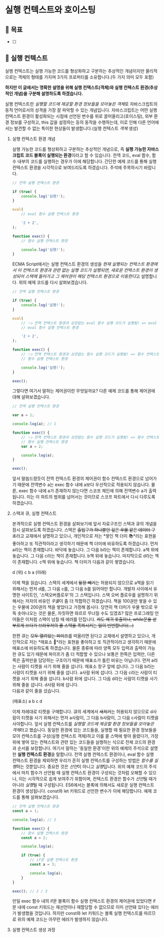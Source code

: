 # 실행 컨텍스트와 호이스팅

## 🤘 목표

-   [ ]

####

## 📄 실행 컨텍스트

실행 컨텍스트는 실행 가능한 코드를 형상화하고 구분하는 추상적인 개념이지만 물리적으로는 객체의 형태를 가지며 3가지 프로퍼티를 소유합니다.(두 가지 의미 모두 포함)

**하지만 이 글에서는 명확한 설명을 위해 실행 컨텍스트(객체)와 실행 컨텍스트 환경(추상적인 개념)을 구분해 설명하도록 하겠습니다.**

실행 컨텍스트란 *실행할 코드에 제공할 환경 정보들을 모아놓은 객체*로 자바스크립트의 동적 언어로서의 성격을 가장 잘 파악할 수 있는 개념입니다.
자바스크립트는 어떤 실행 컨텍스트 환경이 활성화되는 시점에 선언된 변수를 위로 끌어올리고(호이스팅), 외부 환경 정보를 구성하고, this 값을 설정하는 등의 동작을 수행하는데,
이로 인해 다른 언어에서는 발견할 수 없는 특이한 현상들이 발생합니다.(실행 컨텍스트 _객체_ 생성)

1. 실행 컨텍스트 환경 개념

    실행 가능한 코드를 형상화하고 구분하는 추상적인 개념으로, 즉 **실행 가능한 자바스크립트 코드 블록이 실행되는 환경**이라고 할 수 있습니다.
    전역 코드, eval 함수, 함수 내부의 코드를 실행하는 경우가 이에 해당합니다.
    간단한 예제 코드를 통해 실행 컨텍스트 환경을 시각적으로 보여드리도록 하겠습니다.
    주석에 주목하시기 바랍니다.

    ```javascript
    // 전역 실행 컨텍스트 환경

    if (true) {
        console.log('실행!');
    }

    eval(
        // eval 함수 실행 컨텍스트 환경

        '2 + 2',
    );

    function exec() {
        // 함수 실행 컨텍스트 환경

        console.log('실행!');
    }
    ```

    ECMA Script에서는 실행 컨텍스트 환경의 생성을 *현재 실행되는 컨텍스트 환경에서 이 컨텍스트 환경과 관련 없는 실행 코드가 실행되면, 새로운 컨텍스트 환경이 생성되어 스택에 들어가고 그 제어권이 해당 컨텍스트 환경으로 이동한다*고 설명합니다.
    위의 예제 코드를 다시 살펴보겠습니다.

    ```javascript
    // 전역 실행 컨텍스트 환경

    if (true) {
        console.log('실행!');
    }

    eval(
        // 👈 전역 컨텍스트 환경과 상관없는 eval 함수 실행 코드가 실행됨! => eval 함수 컨텍스트 환경이 스택에 들어가고 제어권 역시 넘어감
        // eval 함수 실행 컨텍스트 환경

        '2 + 2',
    );

    function exec() {
        // 👈 전역 컨텍스트 환경과 상관없는 함수 실행 코드가 실행됨! => 함수 컨텍스트 환경이 스택에 들어가고 제어권 역시 넘어감
        // 함수 실행 컨텍스트 환경

        console.log('실행!');
    }

    exec();
    ```

    그렇다면 여기서 말하는 제어권이란 무엇일까요?
    다른 예제 코드를 통해 제어권에 대해 살펴보겠습니다.

    ```javascript
    // 전역 실행 컨텍스트 환경

    var a = 1;

    console.log(a); // 1

    function exec() {
        // 👈 전역 컨텍스트 환경과 상관없는 함수 실행 코드가 실행됨! => 함수 컨텍스트 환경이 스택에 들어가고 제어권 역시 넘어감
        // 함수 실행 컨텍스트 환경
        var a = 2;

        console.log(a);
    }

    exec();
    ```

    앞서 말씀드렸듯이 전역 컨텍스트 환경의 제어권이 함수 컨텍스트 환경으로 넘어가기 때문에 전역변수 a는 exec 함수 내에 a보다 우선적으로 적용되지 않습니다.
    물론, exec 함수 내에 a가 존재하지 않는다면 스코프 체인에 의해 전역변수 a가 출력됩니다.
    이는 이 파트의 범위를 넘어서는 것이므로 스코프 파트에서 다시 다루도록 하겠습니다.

2. 스택과 큐, 실행 컨텍스트

    본격적으로 실행 컨텍스트 환경을 살펴보기에 앞서 자료구조인 스택과 큐의 개념을 잠시 살펴보도록 하겠습니다.
    스택은 ~~출입구가 하나뿐인 깊은 우물 같은 데이터 구조~~라고 교재에서 설명하고 있으나, 개인적으로 저는 *쌓인 책 더미 📚*라는 표현을 좋아하고 또 직관적이라고 생각하기 때문에 책 더미에 비유하도록 하겠습니다.
    먼저 a라는 책이 존재합니다. 바닥에 놓습니다.
    그 다음 b라는 책이 존재합니다. a책 위에 놓습니다.
    그 다음 c라는 책이 존재합니다. b책 위에 놓습니다.
    마지막으로 d라는 책이 존재합니다. c책 위에 놓습니다.
    책 더미가 다음과 같이 쌓였습니다.

    d (위)
    c
    b
    a (아래)

    이제 책을 읽습니다. 스택의 세계에서 ~~밑장 빼기~~는 허용되지 않으므로 a책을 읽기 위해서는 먼저 d를, 그 다음 c를, 그 다음 b를 읽어야만 합니다.
    개발자 사이에서 유명한 사이트인, '스택오버플로우'의 그 스택입니다.
    스택 오버 플로우를 설명하기 위해서는 저자의 비유인 *우물*이 좀 더 적합하긴 하겠습니다.
    책을 100권만 쌓을 수 있는 우물에 200권의 책을 쌓았다고 가정해 봅시다.
    당연히 책 더미가 우물 밖으로 우뚝 솟아나오는 것은 물론, 자칫하면 와르르 무너질 수도 있겠죠?
    많은 프로그래밍 언어들은 이처럼 스택이 넘칠 때 에러를 던집니다.
    ~~저도 재귀 호출이나, while문을 섣부르게 쓰다가 브라우저의 콜 스택을 폭파시키는 일이 빈번합니다(...)~~

    한편 큐는 ~~모두 열려있는 파이프~~를 떠올리면 된다고 교재에서 설명하고 있으나, 개인적으로 저는 *매표소 🎫*라는 표현을 좋아하고 또 직관적이라고 생각하기 때문에 매표소에 비유하도록 하겠습니다.
    물론 종류에 따라 양쪽 모두 입력과 출력이 가능한 큐도 있기 때문에 파이프가 좀 더 적합할 수 있으나 보통은 한쪽은 입력만, 다른쪽은 출력만을 담당하는 구조이기 때문에 매표소가 틀린 비유는 아닙니다.
    먼저 a라는 사람이 티켓을 사기 위해 줄을 섭니다. 매표소 창구 앞에 섭니다.
    그 다음 b라는 사람이 티켓을 사기 위해 줄을 섭니다. a사람 뒤에 섭니다.
    그 다음 c라는 사람이 티켓을 사기 위해 줄을 섭니다. b사람 뒤에 섭니다.
    그 다음 d라는 사람이 티켓을 사기 위해 줄을 섭니다. d사람 뒤에 섭니다.  
    다음과 같이 줄을 섰습니다.

    (매표소) a b c d

    이제 차례대로 티켓을 구매합니다. 큐의 세계에서 ~~새치기~~는 허용되지 않으므로 d사람이 티켓을 사기 위해서는 먼저 a사람이, 그 다음 b사람이, 그 다음 c사람이 티켓을 사야합니다.
    앞서 실행 컨텍스트를 *실행할 코드에 제공할 환경 정보들을 모아놓은 객체*라고 했습니다.
    동일한 환경에 있는 코드들을, 실행할 때 필요한 환경 정보들을 모아 컨텍스트를 구성(실행 컨텍스트 객체)하고 이를 콜 스택에 쌓아 올렸다가, 가장 위에 쌓여 있는 컨텍스트와 관련 있는 코드들을 실행하는 식으로
    전체 코드의 환경과 순서를 보장합니다.
    여기서 말하는 '동일한 환경'이란 위의 예제의 주석으로 설명한 **실행 컨텍스트 환경**을 말합니다.
    전역 실행 컨텍스트 환경이나, eval 함수 실행 컨텍스트 환경을 제외하면 우리가 흔히 실행 컨텍스트를 구성하는 방법은 *함수를 실행*하는 것뿐입니다.
    중요한 것은 *선언*이 아니고 *실행*입니다.
    위의 예제 코드의 주석에서 마치 함수가 선언될 때 실행 컨텍스트 환경이 구성되는 것처럼 오해할 수 있으나, 이는 시각적으로 쉽게 보여주기 위함이며, 컨텍스트 환경은 함수가 *선언*될 때가 아니라 *실행*될 때 구성됩니다.
    ES6에서는 블록에 의해서도 새로운 실행 컨텍스트 환경이 생성됩니다.
    const와 let 키워드로 선언한 변수가 이에 해당합니다.
    예제 코드를 통해 살펴보겠습니다.

    ```javascript
    // 전역 실행 컨텍스트 환경
    const a = 1;

    console.log(a); // 1

    function exec() {
        // 함수 실행 컨텍스트 환경
        const a = 2;

        console.log(a);

        if (true) {
            // if문 실행 컨텍스트 환경
            const a = 3;

            console.log(a);
        }
    }

    exec(); // 2 / 3
    ```

    만일 exec 함수 내의 if문 블록이 함수 실행 컨텍스트 환경의 제어권에 있었다면 if문 내에 const 키워드는 재선언이나 재할당할 수 없으므로 이미 선언돼 있다는 에러가 발생했을 것입니다.
    하지만 const와 let 키워드는 블록 실행 컨텍스트를 따르므로 위의 예제 코드는 아무런 에러가 발생하지 않습니다.

3. 실행 컨텍스트 생성 과정
